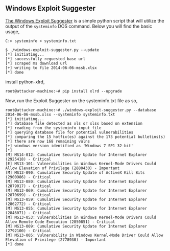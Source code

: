 ## Windows Exploit Suggester
[The Windows Exploit Suggester](https://github.com/GDSSecurity/Windows-Exploit-Suggester) is a simple python script that will utilize the output of the `systeminfo` DOS command. Below you will find the basic usage,
```
C:> systeminfo > systeminfo.txt
```
```
$ ./windows-exploit-suggester.py --update
[*] initiating...
[*] successfully requested base url
[*] scraped ms download url
[+] writing to file 2014-06-06-mssb.xlsx
[*] done
```
install python-xlrd, 
```
root@attacker-machine:~# pip install xlrd --upgrade
```
Now, run the Exploit Suggester on the systeminfo.txt file as so,
```
root@attacker-machine:~# ./windows-exploit-suggester.py --database 2014-06-06-mssb.xlsx --systeminfo systeminfo.txt 
[*] initiating...
[*] database file detected as xls or xlsx based on extension
[*] reading from the systeminfo input file
[*] querying database file for potential vulnerabilities
[*] comparing the 15 hotfix(es) against the 173 potential bulletins(s)
[*] there are now 168 remaining vulns
[+] windows version identified as 'Windows 7 SP1 32-bit'
[*] 
[M] MS14-012: Cumulative Security Update for Internet Explorer (2925418) - Critical
[E] MS13-101: Vulnerabilities in Windows Kernel-Mode Drivers Could Allow Elevation of Privilege (2880430) - Important
[M] MS13-090: Cumulative Security Update of ActiveX Kill Bits (2900986) - Critical
[M] MS13-080: Cumulative Security Update for Internet Explorer (2879017) - Critical
[M] MS13-069: Cumulative Security Update for Internet Explorer (2870699) - Critical
[M] MS13-059: Cumulative Security Update for Internet Explorer (2862772) - Critical
[M] MS13-055: Cumulative Security Update for Internet Explorer (2846071) - Critical
[M] MS13-053: Vulnerabilities in Windows Kernel-Mode Drivers Could Allow Remote Code Execution (2850851) - Critical
[M] MS13-009: Cumulative Security Update for Internet Explorer (2792100) - Critical
[M] MS13-005: Vulnerability in Windows Kernel-Mode Driver Could Allow Elevation of Privilege (2778930) - Important
[*] done
```
